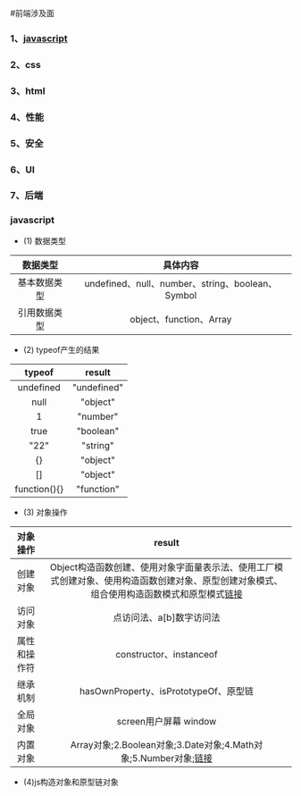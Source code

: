#前端涉及面

### 1、[javascript](#)
### 2、css
### 3、html
### 4、性能
### 5、安全
### 6、UI
### 7、后端


### javascript

+ (1) 数据类型


|数据类型|具体内容|
|:-:|:-:|
|基本数据类型|undefined、null、number、string、boolean、Symbol|
|引用数据类型|object、function、Array|

+ (2) typeof产生的结果


|typeof|result|
|:-:|:-:|
|undefined|"undefined"|
|null|"object"|
|1|"number"|
|true|"boolean"|
|"22"|"string"|
|{}|"object"|
|[]|"object"|
|function(){}|"function"|

+ (3) 对象操作


|对象操作|result|
|:-:|:-:|
|创建对象|Object构造函数创建、使用对象字面量表示法、使用工厂模式创建对象、使用构造函数创建对象、原型创建对象模式、组合使用构造函数模式和原型模式[链接](http://www.jb51.net/article/107012.htm)|
|访问对象|点访问法、a[b]数字访问法|
|属性和操作符|constructor、instanceof|
|继承机制|hasOwnProperty、isPrototypeOf、原型链|
|全局对象|screen用户屏幕 window|
|内置对象|Array对象;2.Boolean对象;3.Date对象;4.Math对象;5.Number对象;[链接](http://www.jb51.net/article/85831.htm)|

+ (4)js构造对象和原型链对象

